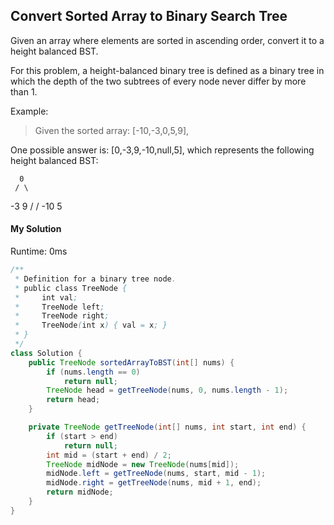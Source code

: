 ## Convert Sorted Array to Binary Search Tree

Given an array where elements are sorted in ascending order, convert it to a height balanced BST.

For this problem, a height-balanced binary tree is defined as a binary tree in which the depth of the two subtrees of every node never differ by more than 1.

Example:

>Given the sorted array: [-10,-3,0,5,9],
>
One possible answer is: [0,-3,9,-10,null,5], which represents the following height balanced BST:
>
      0
     / \
   -3   9
   /   /
 -10  5



#### My Solution

Runtime: 0ms

```Java
/**
 * Definition for a binary tree node.
 * public class TreeNode {
 *     int val;
 *     TreeNode left;
 *     TreeNode right;
 *     TreeNode(int x) { val = x; }
 * }
 */
class Solution {
    public TreeNode sortedArrayToBST(int[] nums) {
        if (nums.length == 0)
            return null;
        TreeNode head = getTreeNode(nums, 0, nums.length - 1);
        return head;
    }

    private TreeNode getTreeNode(int[] nums, int start, int end) {
        if (start > end)
            return null;
        int mid = (start + end) / 2;
        TreeNode midNode = new TreeNode(nums[mid]);
        midNode.left = getTreeNode(nums, start, mid - 1);
        midNode.right = getTreeNode(nums, mid + 1, end);
        return midNode;
    }
}
```
